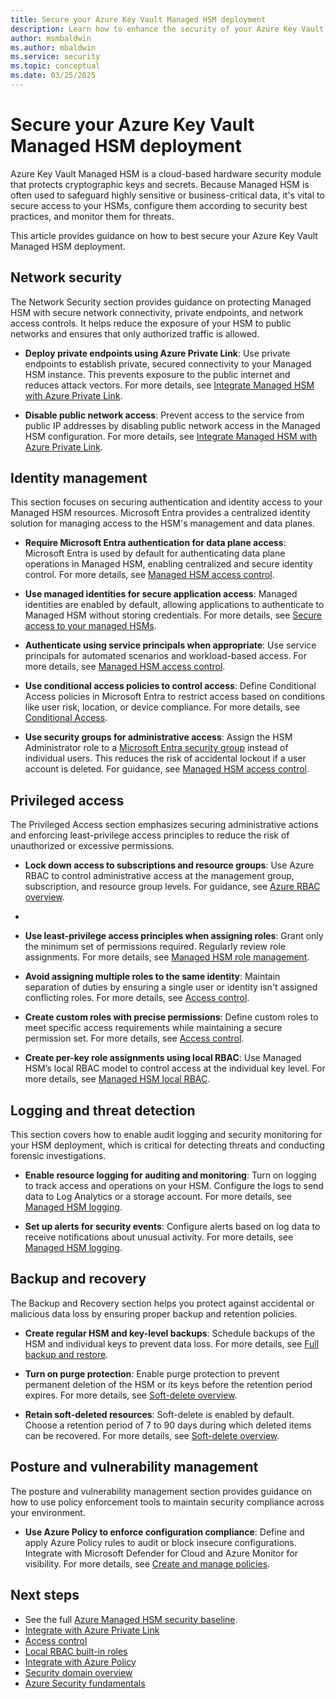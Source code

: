```yaml
---
title: Secure your Azure Key Vault Managed HSM deployment
description: Learn how to enhance the security of your Azure Key Vault Managed HSM deployment using best practices in identity, network, data protection, and access control.
author: msmbaldwin
ms.author: mbaldwin
ms.service: security
ms.topic: conceptual
ms.date: 03/25/2025
---
```


# Secure your Azure Key Vault Managed HSM deployment

Azure Key Vault Managed HSM is a cloud-based hardware security module that protects cryptographic keys and secrets. Because Managed HSM is often used to safeguard highly sensitive or business-critical data, it's vital to secure access to your HSMs, configure them according to security best practices, and monitor them for threats.

This article provides guidance on how to best secure your Azure Key Vault Managed HSM deployment.

## Network security

The Network Security section provides guidance on protecting Managed HSM with secure network connectivity, private endpoints, and network access controls. It helps reduce the exposure of your HSM to public networks and ensures that only authorized traffic is allowed.

- **Deploy private endpoints using Azure Private Link**: Use private endpoints to establish private, secured connectivity to your Managed HSM instance. This prevents exposure to the public internet and reduces attack vectors. For more details, see [Integrate Managed HSM with Azure Private Link](/azure/key-vault/managed-hsm/private-link).

- **Disable public network access**: Prevent access to the service from public IP addresses by disabling public network access in the Managed HSM configuration. For more details, see [Integrate Managed HSM with Azure Private Link](/azure/key-vault/managed-hsm/private-link).

## Identity management

This section focuses on securing authentication and identity access to your Managed HSM resources. Microsoft Entra provides a centralized identity solution for managing access to the HSM's management and data planes.

- **Require Microsoft Entra authentication for data plane access**: Microsoft Entra is used by default for authenticating data plane operations in Managed HSM, enabling centralized and secure identity control. For more details, see [Managed HSM access control](/azure/key-vault/managed-hsm/access-control).

- **Use managed identities for secure application access**: Managed identities are enabled by default, allowing applications to authenticate to Managed HSM without storing credentials. For more details, see [Secure access to your managed HSMs](/azure/key-vault/managed-hsm/secure-your-managed-hsm).

- **Authenticate using service principals when appropriate**: Use service principals for automated scenarios and workload-based access. For more details, see [Managed HSM access control](/azure/key-vault/managed-hsm/access-control).

- **Use conditional access policies to control access**: Define Conditional Access policies in Microsoft Entra to restrict access based on conditions like user risk, location, or device compliance. For more details, see [Conditional Access](/entra/identity/conditional-access/overview).

- **Use security groups for administrative access**: Assign the HSM Administrator role to a [Microsoft Entra security group](/entra/fundamentals/concept-learn-about-groups) instead of individual users. This reduces the risk of accidental lockout if a user account is deleted. For guidance, see [Managed HSM access control](/azure/key-vault/managed-hsm/access-control).

## Privileged access

The Privileged Access section emphasizes securing administrative actions and enforcing least-privilege access principles to reduce the risk of unauthorized or excessive permissions.

- **Lock down access to subscriptions and resource groups**: Use Azure RBAC to control administrative access at the management group, subscription, and resource group levels. For guidance, see [Azure RBAC overview](/azure/role-based-access-control/overview).
- 
- **Use least-privilege access principles when assigning roles**: Grant only the minimum set of permissions required. Regularly review role assignments. For more details, see [Managed HSM role management](/azure/key-vault/managed-hsm/role-management).

- **Avoid assigning multiple roles to the same identity**: Maintain separation of duties by ensuring a single user or identity isn't assigned conflicting roles. For more details, see [Access control](/azure/key-vault/managed-hsm/access-control).

- **Create custom roles with precise permissions**: Define custom roles to meet specific access requirements while maintaining a secure permission set. For more details, see [Access control](/azure/key-vault/managed-hsm/access-control).

- **Create per-key role assignments using local RBAC**: Use Managed HSM’s local RBAC model to control access at the individual key level. For more details, see [Managed HSM local RBAC](/azure/key-vault/managed-hsm/access-control#data-plane-and-managed-hsm-local-rbac).

## Logging and threat detection

This section covers how to enable audit logging and security monitoring for your HSM deployment, which is critical for detecting threats and conducting forensic investigations.

- **Enable resource logging for auditing and monitoring**: Turn on logging to track access and operations on your HSM. Configure the logs to send data to Log Analytics or a storage account. For more details, see [Managed HSM logging](/azure/key-vault/managed-hsm/logging).

- **Set up alerts for security events**: Configure alerts based on log data to receive notifications about unusual activity. For more details, see [Managed HSM logging](/azure/key-vault/managed-hsm/logging).

## Backup and recovery

The Backup and Recovery section helps you protect against accidental or malicious data loss by ensuring proper backup and retention policies.

- **Create regular HSM and key-level backups**: Schedule backups of the HSM and individual keys to prevent data loss. For more details, see [Full backup and restore](/azure/key-vault/managed-hsm/backup-restore).

- **Turn on purge protection**: Enable purge protection to prevent permanent deletion of the HSM or its keys before the retention period expires. For more details, see [Soft-delete overview](/azure/key-vault/managed-hsm/soft-delete-overview).

- **Retain soft-deleted resources**: Soft-delete is enabled by default. Choose a retention period of 7 to 90 days during which deleted items can be recovered. For more details, see [Soft-delete overview](/azure/key-vault/managed-hsm/soft-delete-overview).

## Posture and vulnerability management

The posture and vulnerability management section provides guidance on how to use policy enforcement tools to maintain security compliance across your environment.

- **Use Azure Policy to enforce configuration compliance**: Define and apply Azure Policy rules to audit or block insecure configurations. Integrate with Microsoft Defender for Cloud and Azure Monitor for visibility. For more details, see [Create and manage policies](/azure/governance/policy/tutorials/create-and-manage).

## Next steps

- See the full [Azure Managed HSM security baseline](/security/benchmark/azure/baselines/key-vault-managed-hsm-security-baseline).
- [Integrate with Azure Private Link](private-link.md)
- [Access control](access-control.md)
- [Local RBAC built-in roles](built-in-roles.md)
- [Integrate with Azure Policy](azure-policy.md)
- [Security domain overview](security-domain.md)
- [Azure Security fundamentals](/azure/security/fundamentals)
